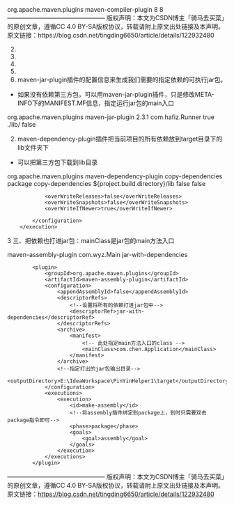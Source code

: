 


<plugin>
                <groupId>org.apache.maven.plugins</groupId>
                <artifactId>maven-compiler-plugin</artifactId>
                <configuration>
                    <source>8</source>
                    <target>8</target>
                </configuration>
            </plugin>
————————————————
版权声明：本文为CSDN博主「骑马去买菜」的原创文章，遵循CC 4.0 BY-SA版权协议，转载请附上原文出处链接及本声明。
原文链接：https://blog.csdn.net/tingding6650/article/details/122932480


2. 
3. 
4. 
5. 
6. maven-jar-plugin插件的配置信息来生成我们需要的指定依赖的可执行jar包。
- 如果没有依赖第三方包，可以用maven-jar-plugin插件，只是修改META-INFO下的MANIFEST.MF信息，指定运行jar包的main入口



<build>
    <plugins>
        <plugin>
            <groupId>org.apache.maven.plugins</groupId>
            <artifactId>maven-jar-plugin</artifactId>
            <version>2.3.1</version>
            <configuration>
                <archive>
                    <manifest>
                        <!--运行jar包时运行的主类，要求类全名-->
                        <mainClass>com.hafiz.Runner</mainClass>
                        <!-- 是否指定项目classpath下的依赖 -->
                        <addClasspath>true</addClasspath>
                        <!-- 指定依赖的时候声明前缀 -->
                        <classpathPrefix>./lib/</classpathPrefix>
                        <!--依赖是否使用带有时间戳的唯一版本号,如:xxx-1.3.0-20121225.012733.jar-->
                        <useUniqueVersions>false</useUniqueVersions>
                    </manifest>
                </archive>
            </configuration>
        </plugin>
    </plugins>
</build>

2. maven-dependency-plugin插件把当前项目的所有依赖放到target目录下的lib文件夹下
- 可以把第三方包下载到lib目录

<plugin>
   <groupId>org.apache.maven.plugins</groupId>
   <artifactId>maven-dependency-plugin</artifactId>
   <executions>
        <execution>
            <id>copy-dependencies</id>
            <phase>package</phase>
            <goals>
                <goal>copy-dependencies</goal>
            </goals>
            <configuration>
                <!-- 拷贝项目依赖包到lib/目录下 -->
                <outputDirectory>${project.build.directory}/lib</outputDirectory>
                <!-- 间接依赖也拷贝 -->
                <excludeTransitive>false</excludeTransitive>
                <!-- 带上版本号 -->
                <stripVersion>false</stripVersion>

                <overWriteReleases>false</overWriteReleases>
                <overWriteSnapshots>false</overWriteSnapshots>
                <overWriteIfNewer>true</overWriteIfNewer>

            </configuration>
        </execution>
   </executions>
</plugin>


3 三、把依赖也打进jar包：mainClass是jar包的main方法入口

<build>
        <plugins>
            <plugin>
                <artifactId>maven-assembly-plugin</artifactId>
                <configuration>
                    <archive>
                        <manifest>
                            <mainClass>com.wyz.Main</mainClass>
                        </manifest>
                    </archive>
                    <descriptorRefs>
                        <descriptorRef>jar-with-dependencies</descriptorRef>
                    </descriptorRefs>
                </configuration>
            </plugin>
        </plugins>
    </build>


<!--借助assembly插件完成包含项目依赖的打包-->
            <plugin>
                <groupId>org.apache.maven.plugins</groupId>
                <artifactId>maven-assembly-plugin</artifactId>
                <configuration>
                    <appendAssemblyId>false</appendAssemblyId>
                    <descriptorRefs>
                        <!--设置将所有的依赖打进jar包中-->
                        <descriptorRef>jar-with-dependencies</descriptorRef>
                    </descriptorRefs>
                    <archive>
                        <manifest>
                            <!-- 此处指定main方法入口的class -->
                            <mainClass>com.chen.Application</mainClass>
                        </manifest>
                    </archive>
                    <!--指定打出的jar包输出目录-->
                    <outputDirectory>E:\IdeaWorkspace\PinYinHelper1\target</outputDirectory>
                </configuration>
                <executions>
                    <execution>
                        <id>make-assembly</id>
                        <!--将assembly插件绑定到package上，到时只需要双击package指令即可-->
                        <phase>package</phase>
                        <goals>
                            <goal>assembly</goal>
                        </goals>
                    </execution>
                </executions>
            </plugin>
————————————————
版权声明：本文为CSDN博主「骑马去买菜」的原创文章，遵循CC 4.0 BY-SA版权协议，转载请附上原文出处链接及本声明。
原文链接：https://blog.csdn.net/tingding6650/article/details/122932480